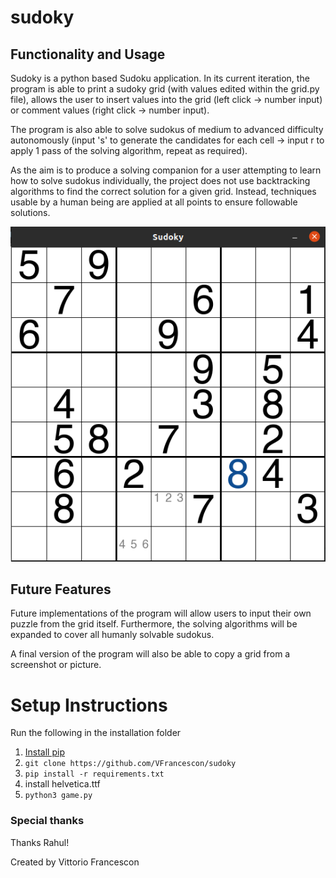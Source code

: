 # sudoky
## Functionality and Usage
Sudoky is a python based Sudoku application. In its current iteration, the program is able to print a sudoky grid (with values edited within the grid.py file), allows the user to insert values into the grid (left click -> number input) or comment values (right click -> number input).

The program is also able to solve sudokus of medium to advanced difficulty autonomously (input 's' to generate the candidates for each cell -> input r to apply 1 pass of the solving algorithm, repeat as required).

As the aim is to produce a solving companion for a user attempting to learn how to solve sudokus individually, the project does not use backtracking algorithms to find the correct solution for a given grid. Instead, techniques usable by a human being are applied at all points to ensure followable solutions.

![Image of Gameplay](images/gameplay.png)

## Future Features
Future implementations of the program will allow users to input their own puzzle from the grid itself. Furthermore, the solving algorithms will be expanded to cover all humanly solvable sudokus. 

A final version of the program will also be able to copy a grid from a screenshot or picture.

# Setup Instructions
Run the following in the installation folder

1. [Install pip](https://pip.pypa.io/en/stable/installing/)
2. `git clone https://github.com/VFrancescon/sudoky`
3. `pip install -r requirements.txt`
4. install helvetica.ttf
5. `python3 game.py`


### Special thanks
Thanks Rahul!

Created by Vittorio Francescon
